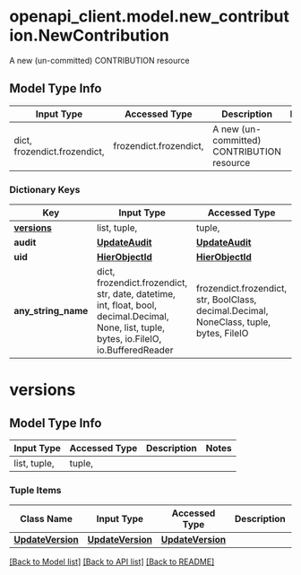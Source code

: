 # openapi_client.model.new_contribution.NewContribution

A new (un-committed) CONTRIBUTION resource

## Model Type Info
Input Type | Accessed Type | Description | Notes
------------ | ------------- | ------------- | -------------
dict, frozendict.frozendict,  | frozendict.frozendict,  | A new (un-committed) CONTRIBUTION resource | 

### Dictionary Keys
Key | Input Type | Accessed Type | Description | Notes
------------ | ------------- | ------------- | ------------- | -------------
**[versions](#versions)** | list, tuple,  | tuple,  |  | 
**audit** | [**UpdateAudit**](UpdateAudit.md) | [**UpdateAudit**](UpdateAudit.md) |  | 
**uid** | [**HierObjectId**](HierObjectId.md) | [**HierObjectId**](HierObjectId.md) |  | [optional] 
**any_string_name** | dict, frozendict.frozendict, str, date, datetime, int, float, bool, decimal.Decimal, None, list, tuple, bytes, io.FileIO, io.BufferedReader | frozendict.frozendict, str, BoolClass, decimal.Decimal, NoneClass, tuple, bytes, FileIO | any string name can be used but the value must be the correct type | [optional]

# versions

## Model Type Info
Input Type | Accessed Type | Description | Notes
------------ | ------------- | ------------- | -------------
list, tuple,  | tuple,  |  | 

### Tuple Items
Class Name | Input Type | Accessed Type | Description | Notes
------------- | ------------- | ------------- | ------------- | -------------
[**UpdateVersion**](UpdateVersion.md) | [**UpdateVersion**](UpdateVersion.md) | [**UpdateVersion**](UpdateVersion.md) |  | 

[[Back to Model list]](../../README.md#documentation-for-models) [[Back to API list]](../../README.md#documentation-for-api-endpoints) [[Back to README]](../../README.md)

